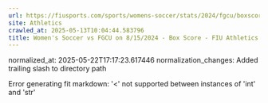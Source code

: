 ```yaml
---
url: https://fiusports.com/sports/womens-soccer/stats/2024/fgcu/boxscore/12496/
site: Athletics
crawled_at: 2025-05-13T10:04:44.583796
title: Women's Soccer vs FGCU on 8/15/2024 - Box Score - FIU Athletics
---
```

normalized_at: 2025-05-22T17:17:23.617446
normalization_changes: Added trailing slash to directory path

Error generating fit markdown: '<' not supported between instances of 'int' and 'str'